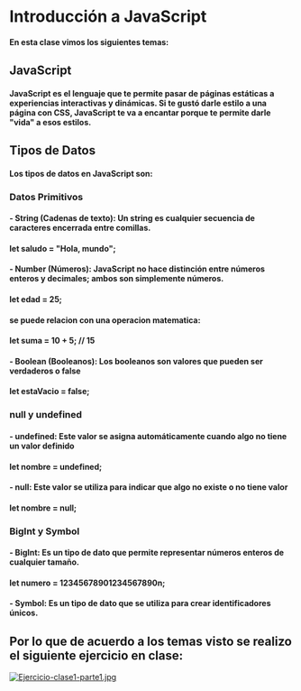 # Introducción a JavaScript
#### En esta clase vimos los siguientes temas:
## JavaScript
#### JavaScript es el lenguaje que te permite pasar de páginas estáticas a experiencias interactivas y dinámicas. Si te gustó darle estilo a una página con CSS, JavaScript te va a encantar porque te permite darle "vida" a esos estilos. 
## Tipos de Datos
#### Los tipos de datos en JavaScript son:
### Datos Primitivos
#### - String (Cadenas de texto): Un string es cualquier secuencia de caracteres encerrada entre comillas.
#### let saludo = "Hola, mundo";
#### - Number (Números): JavaScript no hace distinción entre números enteros y decimales; ambos son simplemente números. 
#### let edad = 25; 
#### se puede relacion con una operacion matematica:   
#### let suma = 10 + 5; // 15
#### - Boolean (Booleanos): Los booleanos son valores que pueden ser verdaderos o false 
#### let estaVacio = false;
### null y undefined
#### - undefined: Este valor se asigna automáticamente cuando algo no tiene un valor definido
#### let nombre = undefined;
#### - null: Este valor se utiliza para indicar que algo no existe o no tiene valor
#### let nombre = null;
### BigInt y Symbol
#### - BigInt: Es un tipo de dato que permite representar números enteros de cualquier tamaño.
#### let numero = 12345678901234567890n;
#### - Symbol: Es un tipo de dato que se utiliza para crear identificadores únicos.

## Por lo que de acuerdo a los temas visto se realizo el siguiente ejercicio en clase: 

[![Ejercicio-clase1-parte1.jpg](https://i.postimg.cc/VLXz7N1y/Ejercicio-clase1-parte1.jpg)](https://postimg.cc/0b2gjPbZ)

